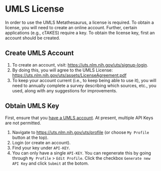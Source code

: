 

# UMLS License

In order to use the UMLS Metathesaurus, a license is required. To obtain a license, you will need to create an online account. 
 Further, certain applications (e.g., cTAKES) require a key. To obtain the license key, first an account should be created.

## Create UMLS Account

1. To create an account, visit: https://uts.nlm.nih.gov/uts/signup-login.
2. By doing this, you will agree to the UMLS License: https://uts.nlm.nih.gov/uts/assets/LicenseAgreement.pdf
3. To keep your account current (i.e., to keep being able to use it), you will need to annually complete a survey
   describing which sources, etc., you used, along with any suggestions for improvements.

## Obtain UMLS Key
First, ensure that you [have a UMLS account](#create-umls-account). At present, multiple API Keys are not permitted.

1. Navigate to https://uts.nlm.nih.gov/uts/profile (or choose `My Profile` button at the top).
2. Login (or create an account).
3. Find your key under `API-KEY`.
4. You can only have a single `API-KEY`. You can regenerate this by going through `My Profile` > `Edit Profile`. Click the checkbox `Generate new API Key` and click `Submit` at the botom.
